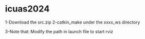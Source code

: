 # icuas2024

1-Download the src.zip 
2-catkin_make under the xxxx_ws directory

3-Note that:
Modify the path in launch file to start rviz
